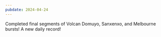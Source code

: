 ```yaml
---
pubdate: 2024-04-24
---
```


Completed final segments of Volcan Domuyo, Sanxenxo, and Melbourne bursts!  A new daily record!
